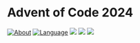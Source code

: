 # Advent of Code 2024

[![About](https://img.shields.io/badge/Advent%20of%20Code%20🎄-2024-brightgreen)](https://adventofcode.com/2024/about)
[![Language](https://img.shields.io/badge/Language-haskell-purple)](https://www.haskell.org/)
![](https://img.shields.io/badge/day%20📅-7-blue) 
![](https://img.shields.io/badge/stars%20⭐-7-yellow) 
![](https://img.shields.io/badge/days%20completed-3-red)
